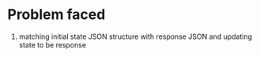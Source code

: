 # Problem faced
1. matching initial state JSON structure with response JSON and updating state to be response
